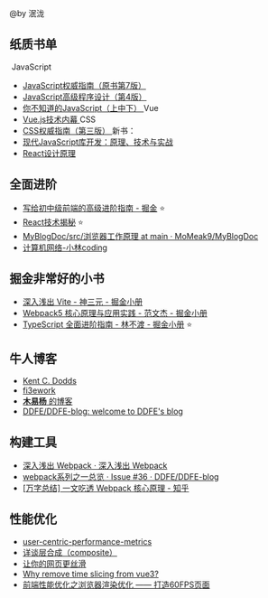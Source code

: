 @by 泯泷

## 纸质书单

​		JavaScript
- [JavaScript权威指南（原书第7版） ](https://book.douban.com/subject/35396470/)
- [JavaScript高级程序设计（第4版） ](https://book.douban.com/subject/35175321/)
- [你不知道的JavaScript（上中下） ](https://book.douban.com/subject/26351021/)
Vue
- [Vue.js技术内幕 ](https://book.douban.com/subject/36092368/)
CSS
- [CSS权威指南（第三版） ](https://book.douban.com/subject/2308234/)
新书：
- [现代JavaScript库开发：原理、技术与实战](https://book.douban.com/subject/36162488/)
- [React设计原理](https://book.douban.com/subject/36171032/)
## 全面进阶
- [写给初中级前端的高级进阶指南 - 掘金](https://juejin.cn/post/6844904103504527374) :star:
- [React技术揭秘](https://react.iamkasong.com/#%E5%AF%BC%E5%AD%A6%E8%A7%86%E9%A2%91) :star:
- [MyBlogDoc/src/浏览器工作原理 at main · MoMeak9/MyBlogDoc](https://github.com/MoMeak9/MyBlogDoc/tree/main/src/%E6%B5%8F%E8%A7%88%E5%99%A8%E5%B7%A5%E4%BD%9C%E5%8E%9F%E7%90%86)
- [计算机网络-小林coding](https://xiaolincoding.com/)
## 掘金非常好的小书
- [深入浅出 Vite - 神三元 - 掘金小册](https://juejin.cn/book/7050063811973218341?enter_from=course_center&utm_source=course_center)
- [Webpack5 核心原理与应用实践 - 范文杰 - 掘金小册](https://juejin.cn/book/7115598540721618944?enter_from=course_center&utm_source=course_center)
- [TypeScript 全面进阶指南 - 林不渡 - 掘金小册](https://juejin.cn/book/7086408430491172901?enter_from=course_center&utm_source=course_center) :star:
## 牛人博客
- [Kent C. Dodds](https://kentcdodds.com/)
- [fi3ework](https://github.com/fi3ework/blog)
- [**木易杨** 的博客](https://github.com/yygmind/blog)
- [DDFE/DDFE-blog: welcome to DDFE's blog](https://github.com/DDFE/DDFE-blog)
## 构建工具
- [深入浅出 Webpack · 深入浅出 Webpack](http://webpack.wuhaolin.cn/)
- [webpack系列之一总览 · Issue #36 · DDFE/DDFE-blog](https://github.com/DDFE/DDFE-blog/issues/36)
- [[万字总结] 一文吃透 Webpack 核心原理 - 知乎](https://zhuanlan.zhihu.com/p/363928061)
## 性能优化
- [user-centric-performance-metrics](https://developers.google.com/web/fundamentals/performance/user-centric-performance-metrics)
- [详谈层合成（composite）](https://juejin.im/entry/59dc9aedf265da43200232f9)
- [让你的网页更丝滑](https://zhuanlan.zhihu.com/p/66398148)
- [Why remove time slicing from vue3?](https://github.com/vuejs/rfcs/issues/89)
- [前端性能优化之浏览器渲染优化 —— 打造60FPS页面](https://github.com/fi3ework/blog/issues/9)